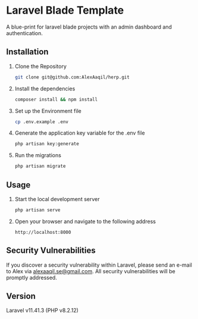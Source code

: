 # Laravel Blade Template

A blue-print for laravel blade projects with an admin dashboard and authentication.

## Installation
1. Clone the Repository
    ```bash
    git clone git@github.com:AlexAaqil/herp.git
    ```
2. Install the dependencies
    ```bash
    composer install && npm install
    ```
3. Set up the Environment file
    ```bash
    cp .env.example .env
    ```
4. Generate the application key variable for the .env file
    ```bash
    php artisan key:generate
    ```
5. Run the migrations
    ```bash
    php artisan migrate
    ```



## Usage
1. Start the local development server
    ```bash
    php artisan serve
    ```
2. Open your browser and navigate to the following address
    ```
    http://localhost:8000
    ```



## Security Vulnerabilities
If you discover a security vulnerability within Laravel, please send an e-mail to Alex via [alexaaqil.se@gmail.com](mailto:alexaaqil.se@gmail.com). All security vulnerabilities will be promptly addressed.



## Version
Laravel v11.41.3 (PHP v8.2.12)
